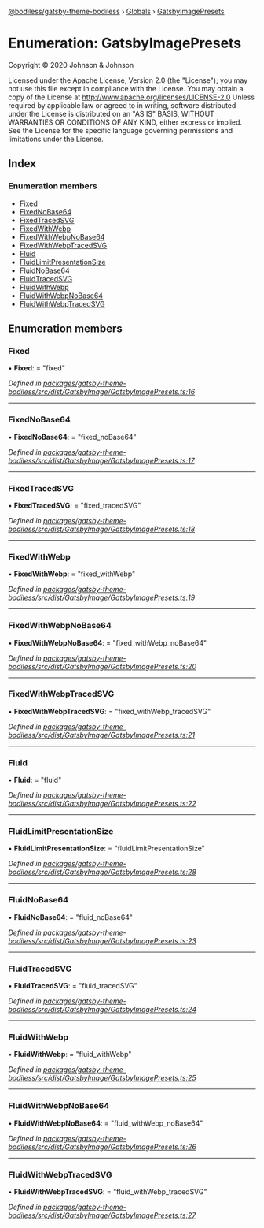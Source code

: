 [@bodiless/gatsby-theme-bodiless](../README.md) › [Globals](../globals.md) › [GatsbyImagePresets](gatsbyimagepresets.md)

# Enumeration: GatsbyImagePresets

Copyright © 2020 Johnson & Johnson

Licensed under the Apache License, Version 2.0 (the "License");
you may not use this file except in compliance with the License.
You may obtain a copy of the License at
http://www.apache.org/licenses/LICENSE-2.0
Unless required by applicable law or agreed to in writing, software
distributed under the License is distributed on an "AS IS" BASIS,
WITHOUT WARRANTIES OR CONDITIONS OF ANY KIND, either express or implied.
See the License for the specific language governing permissions and
limitations under the License.

## Index

### Enumeration members

* [Fixed](gatsbyimagepresets.md#fixed)
* [FixedNoBase64](gatsbyimagepresets.md#fixednobase64)
* [FixedTracedSVG](gatsbyimagepresets.md#fixedtracedsvg)
* [FixedWithWebp](gatsbyimagepresets.md#fixedwithwebp)
* [FixedWithWebpNoBase64](gatsbyimagepresets.md#fixedwithwebpnobase64)
* [FixedWithWebpTracedSVG](gatsbyimagepresets.md#fixedwithwebptracedsvg)
* [Fluid](gatsbyimagepresets.md#fluid)
* [FluidLimitPresentationSize](gatsbyimagepresets.md#fluidlimitpresentationsize)
* [FluidNoBase64](gatsbyimagepresets.md#fluidnobase64)
* [FluidTracedSVG](gatsbyimagepresets.md#fluidtracedsvg)
* [FluidWithWebp](gatsbyimagepresets.md#fluidwithwebp)
* [FluidWithWebpNoBase64](gatsbyimagepresets.md#fluidwithwebpnobase64)
* [FluidWithWebpTracedSVG](gatsbyimagepresets.md#fluidwithwebptracedsvg)

## Enumeration members

###  Fixed

• **Fixed**: = "fixed"

*Defined in [packages/gatsby-theme-bodiless/src/dist/GatsbyImage/GatsbyImagePresets.ts:16](https://github.com/johnsonandjohnson/Bodiless-JS/blob/3e38267/packages/gatsby-theme-bodiless/src/dist/GatsbyImage/GatsbyImagePresets.ts#L16)*

___

###  FixedNoBase64

• **FixedNoBase64**: = "fixed_noBase64"

*Defined in [packages/gatsby-theme-bodiless/src/dist/GatsbyImage/GatsbyImagePresets.ts:17](https://github.com/johnsonandjohnson/Bodiless-JS/blob/3e38267/packages/gatsby-theme-bodiless/src/dist/GatsbyImage/GatsbyImagePresets.ts#L17)*

___

###  FixedTracedSVG

• **FixedTracedSVG**: = "fixed_tracedSVG"

*Defined in [packages/gatsby-theme-bodiless/src/dist/GatsbyImage/GatsbyImagePresets.ts:18](https://github.com/johnsonandjohnson/Bodiless-JS/blob/3e38267/packages/gatsby-theme-bodiless/src/dist/GatsbyImage/GatsbyImagePresets.ts#L18)*

___

###  FixedWithWebp

• **FixedWithWebp**: = "fixed_withWebp"

*Defined in [packages/gatsby-theme-bodiless/src/dist/GatsbyImage/GatsbyImagePresets.ts:19](https://github.com/johnsonandjohnson/Bodiless-JS/blob/3e38267/packages/gatsby-theme-bodiless/src/dist/GatsbyImage/GatsbyImagePresets.ts#L19)*

___

###  FixedWithWebpNoBase64

• **FixedWithWebpNoBase64**: = "fixed_withWebp_noBase64"

*Defined in [packages/gatsby-theme-bodiless/src/dist/GatsbyImage/GatsbyImagePresets.ts:20](https://github.com/johnsonandjohnson/Bodiless-JS/blob/3e38267/packages/gatsby-theme-bodiless/src/dist/GatsbyImage/GatsbyImagePresets.ts#L20)*

___

###  FixedWithWebpTracedSVG

• **FixedWithWebpTracedSVG**: = "fixed_withWebp_tracedSVG"

*Defined in [packages/gatsby-theme-bodiless/src/dist/GatsbyImage/GatsbyImagePresets.ts:21](https://github.com/johnsonandjohnson/Bodiless-JS/blob/3e38267/packages/gatsby-theme-bodiless/src/dist/GatsbyImage/GatsbyImagePresets.ts#L21)*

___

###  Fluid

• **Fluid**: = "fluid"

*Defined in [packages/gatsby-theme-bodiless/src/dist/GatsbyImage/GatsbyImagePresets.ts:22](https://github.com/johnsonandjohnson/Bodiless-JS/blob/3e38267/packages/gatsby-theme-bodiless/src/dist/GatsbyImage/GatsbyImagePresets.ts#L22)*

___

###  FluidLimitPresentationSize

• **FluidLimitPresentationSize**: = "fluidLimitPresentationSize"

*Defined in [packages/gatsby-theme-bodiless/src/dist/GatsbyImage/GatsbyImagePresets.ts:28](https://github.com/johnsonandjohnson/Bodiless-JS/blob/3e38267/packages/gatsby-theme-bodiless/src/dist/GatsbyImage/GatsbyImagePresets.ts#L28)*

___

###  FluidNoBase64

• **FluidNoBase64**: = "fluid_noBase64"

*Defined in [packages/gatsby-theme-bodiless/src/dist/GatsbyImage/GatsbyImagePresets.ts:23](https://github.com/johnsonandjohnson/Bodiless-JS/blob/3e38267/packages/gatsby-theme-bodiless/src/dist/GatsbyImage/GatsbyImagePresets.ts#L23)*

___

###  FluidTracedSVG

• **FluidTracedSVG**: = "fluid_tracedSVG"

*Defined in [packages/gatsby-theme-bodiless/src/dist/GatsbyImage/GatsbyImagePresets.ts:24](https://github.com/johnsonandjohnson/Bodiless-JS/blob/3e38267/packages/gatsby-theme-bodiless/src/dist/GatsbyImage/GatsbyImagePresets.ts#L24)*

___

###  FluidWithWebp

• **FluidWithWebp**: = "fluid_withWebp"

*Defined in [packages/gatsby-theme-bodiless/src/dist/GatsbyImage/GatsbyImagePresets.ts:25](https://github.com/johnsonandjohnson/Bodiless-JS/blob/3e38267/packages/gatsby-theme-bodiless/src/dist/GatsbyImage/GatsbyImagePresets.ts#L25)*

___

###  FluidWithWebpNoBase64

• **FluidWithWebpNoBase64**: = "fluid_withWebp_noBase64"

*Defined in [packages/gatsby-theme-bodiless/src/dist/GatsbyImage/GatsbyImagePresets.ts:26](https://github.com/johnsonandjohnson/Bodiless-JS/blob/3e38267/packages/gatsby-theme-bodiless/src/dist/GatsbyImage/GatsbyImagePresets.ts#L26)*

___

###  FluidWithWebpTracedSVG

• **FluidWithWebpTracedSVG**: = "fluid_withWebp_tracedSVG"

*Defined in [packages/gatsby-theme-bodiless/src/dist/GatsbyImage/GatsbyImagePresets.ts:27](https://github.com/johnsonandjohnson/Bodiless-JS/blob/3e38267/packages/gatsby-theme-bodiless/src/dist/GatsbyImage/GatsbyImagePresets.ts#L27)*
